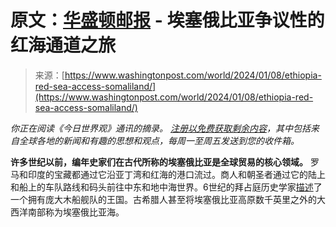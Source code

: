 <!--yml

分类: 未分类

日期：2024年05月27日 14:42:50

-->

# 原文：[华盛顿邮报](https://www.washingtonpost.com/world/2024/01/08/ethiopia-red-sea-access-somaliland/) - 埃塞俄比亚争议性的红海通道之旅

> 来源：[https://www.washingtonpost.com/world/2024/01/08/ethiopia-red-sea-access-somaliland/](https://www.washingtonpost.com/world/2024/01/08/ethiopia-red-sea-access-somaliland/)

*你正在阅读《今日世界观》通讯的摘录。* [*注册以免费获取剩余内容*](https://www.washingtonpost.com/newsletters/todays-worldview/?itid=lk_inline_manual_1&itid=lk_inline_manual_1)*，其中包括来自全球各地的新闻和有趣的思想和观点，每周一至周五发送到您的收件箱。*

**许多世纪以前，编年史家们在古代所称的埃塞俄比亚是全球贸易的核心领域。** 罗马和印度的宝藏都通过它沿亚丁湾和红海的港口流过。商人和朝圣者通过它的陆上和船上的车队路线和码头前往中东和地中海世界。6世纪的拜占庭历史学家[描述](https://www.cambridge.org/core/books/abs/procopius-of-caesarea-the-persian-wars/nonnosus-and-roman-missions-to-southern-arabia-and-ethiopia/491EC7BCD430F1E1BD1044457FF4458F)了一个拥有庞大木船舰队的王国。古希腊人甚至将埃塞俄比亚高原数千英里之外的大西洋南部称为埃塞俄比亚海。
